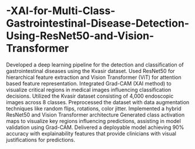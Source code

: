 # -XAI-for-Multi-Class-Gastrointestinal-Disease-Detection-Using-ResNet50-and-Vision-Transformer

Developed a deep learning pipeline for the detection and classification of gastrointestinal diseases using the Kvasir dataset. Used ResNet50 for hierarchical feature extraction and Vision Transformer (ViT) for attention based feature representation. 
Integrated Grad-CAM (XAI method) to visualize critical regions in medical images influencing classification decisions.
Utilized the Kvasir dataset consisting of 4,000 endoscopic images across 8 classes. Preprocessed the dataset with data augmentation techniques like random flips, rotations, color jitter.
Implemented a hybrid ResNet50 and Vision Transformer architecture
Generated class activation maps to visualize key regions influencing predictions, assisting in model validation using Grad-CAM.
Delivered a deployable model achieving 90% accuracy with explainability features that provide clinicians with visual justifications for predictions.
